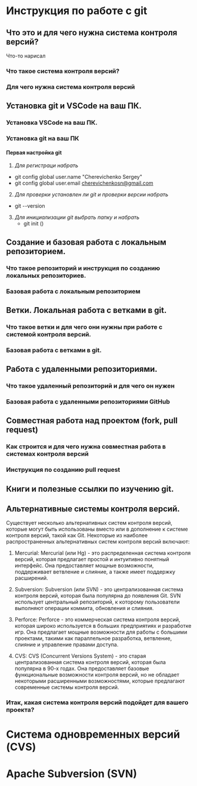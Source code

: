 # Инструкция по работе с git

## Что это и для чего нужна система контроля версий?
Что-то нарисал
### Что такое система контроля версий?

### Для чего нужна система контроля версий

## Установка git и VSCode на ваш ПК.

### Установка VSCode на ваш ПК.

### Установка git на ваш ПК

#### Первая настройка git

1.  *Для регистраци  набрать*
   - git config ­­global user.name "Cherevichenko Sergey" 
   - git config ­­global user.email cherevichenkosn@gmail.com
 2. *Для проверки установлен ли git и проверки версии набрать*
   - git --version
 3. *Для инициализации git выбрать папку и набрать*
    - git init ()  

## Создание и базовая работа с локальным репозиторием.

### Что такое репозиторий и инструкция по созданию локальных репозиториев.

### Базовая работа с локальным репозиторием

## Ветки. Локальная работа с ветками в git.

### Что такое ветки и для чего они нужны при работе с системой контроля версий.

### Базовая работа с ветками в git.

## Работа с удаленными репозиториями.

### Что такое удаленный репозиторий и для чего он нужен

### Базовая работа с удаленными репозиториями GitHub

## Совместная работа над проектом (fork, pull request)

### Как строится и для чего нужна совместная работа в системах контроля версий

### Инструкция по созданию pull request

## Книги и полезные ссылки по изучению git.

## Альтернативные системы контроля версий.

Существует несколько альтернативных систем контроля версий, которые могут быть использованы вместо или в дополнение к системе контроля версий, такой как Git. Некоторые из наиболее распространенных альтернативных систем контроля версий включают:

1. Mercurial: Mercurial (или Hg) - это распределенная система контроля версий, которая предлагает простой и интуитивно понятный интерфейс. Она предоставляет мощные возможности, поддерживает ветвление и слияние, а также имеет поддержку расширений.

2. Subversion: Subversion (или SVN) - это централизованная система контроля версий, которая была популярна до появления Git. SVN использует центральный репозиторий, к которому пользователи выполняют операции коммита, обновления и слияния.

3. Perforce: Perforce - это коммерческая система контроля версий, которая широко используется в больших предприятиях и разработке игр. Она предлагает мощные возможности для работы с большими проектами, такими как параллельное разработка, ветвление, слияние и управление правами доступа.

4. CVS: CVS (Concurrent Versions System) - это старая централизованная система контроля версий, которая была популярна в 90-х годах. Она предоставляет базовые функциональные возможности контроля версий, но не обладает некоторыми расширенными возможностями, которые предлагают современные системы контроля версий.

### Итак, какая система контроля версий подойдет для вашего проекта?

# Система одновременных версий (CVS)

# Apache Subversion (SVN)
